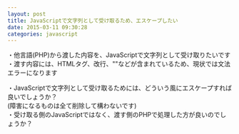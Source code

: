 ```yaml
---
layout: post
title: JavaScriptで文字列として受け取るため、エスケープしたい
date: 2015-03-11 09:30:28
categories: javascript
---
```

<p>・他言語(PHP)から渡した内容を、JavaScriptで文字列として受け取りたいです<br>
・渡す内容には、HTMLタグ、改行、""などが含まれているため、現状では文法エラーになります</p>

<p>・JavaScriptで文字列として受け取るためには、どういう風にエスケープすれば良いでしょうか？<br>
(障害になるものは全て削除して構わないです)<br>
・受け取る側のJavaScriptではなく、渡す側のPHPで処理した方が良いのでしょうか？</p>
